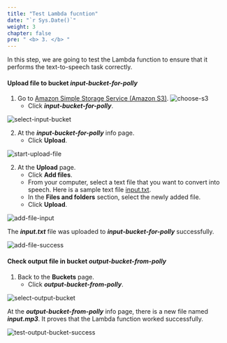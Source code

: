 ```yaml
---
title: "Test Lambda fucntion"
date: "`r Sys.Date()`"
weight: 3
chapter: false
pre: " <b> 3. </b> "
---
```


In this step, we are going to test the Lambda function to ensure that it performs the text-to-speech task correctly.

#### Upload file to bucket **_input-bucket-for-polly_**

1. Go to [Amazon Simple Storage Service (Amazon S3)](https://aws.amazon.com/s3/).
   ![choose-s3](/images/create-s3/choose-s3.png)
   - Click **_input-bucket-for-polly_**.

![select-input-bucket](/images/create-s3/test-input-bucket.png)

2. At the **_input-bucket-for-polly_** info page.
   - Click **Upload**.

![start-upload-file](/images/create-s3/test-upload-input-bucket.png)

2. At the **Upload** page.
   - Click **Add files**.
   - From your computer, select a text file that you want to convert into speech. Here is a sample text file [input.txt](attachments/input.txt).
   - In the **Files and folders** section, select the newly added file.
   - Click **Upload**.

![add-file-input](/images/create-s3/add-file-input.png)

The **_input.txt_** file was uploaded to **_input-bucket-for-polly_** successfully.

![add-file-success](/images/create-s3/add-file-success.png)

#### Check output file in bucket **_output-bucket-from-polly_**

1. Back to the **Buckets** page.
   - Click **_output-bucket-from-polly_**.

![select-output-bucket](/images/create-s3/test-output-bucket.png)

At the **_output-bucket-from-polly_** info page, there is a new file named **_input.mp3_**. It proves that the Lambda function worked successfully.

![test-output-bucket-success](/images/create-s3/test-output-success.png)
